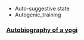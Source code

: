 * Auto-suggestive state
* Autogenic_training

### [Autobiography of a yogi](https://www.ananda.org/autobiography/)


